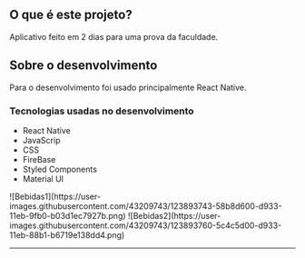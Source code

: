 <h2>O que é este projeto?</h2>
<p>Aplicativo feito em 2 dias para uma prova da faculdade.</p>


<h2>Sobre o desenvolvimento</h2>

<p>Para o desenvolvimento foi usado principalmente React Native.</p>

<h3>Tecnologias  usadas no desenvolvimento</h3>
<ul>
    <li>React Native</li>
    <li>JavaScrip</li>
    <li>CSS</li>
    <li>FireBase</li>
    <li>Styled Components</li>
    <li>Material UI</li>
</ul>
![Bebidas1](https://user-images.githubusercontent.com/43209743/123893743-58b8d600-d933-11eb-9fb0-b03d1ec7927b.png)
![Bebidas2](https://user-images.githubusercontent.com/43209743/123893760-5c4c5d00-d933-11eb-88b1-b6719e138dd4.png)


<hr>




